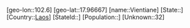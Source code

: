 ﻿---
location: [17.96667,102.6]
type: City
tags:
- geo/City


SpocWebEntityId: 35937
isDeleted: false
confidential: public

---
[geo-lon::102.6]
[geo-lat::17.96667]
[name::Vientiane]
[State::]
[Country::[Laos](geo/Continent/Asia/Laos.md)]
[StateId::]
[Population::]
[Unknown::32]

